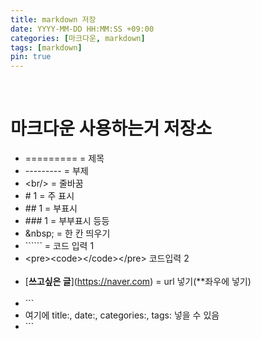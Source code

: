 ```yaml
---
title: markdown 저장
date: YYYY-MM-DD HH:MM:SS +09:00
categories: [마크다운, markdown]
tags: [markdown]
pin: true
---
```

<br/>

# 마크다운 사용하는거 저장소

* \========= = 제목<br/>
* \--------- = 부제<br/>
* \<br/> = 줄바꿈<br/>
* \# 1 = 주 표시<br/>
* \## 1 = 부표시<br/>
* \### 1 = 부부표시 등등<br/>
* \&nbsp; = 한 칸 띄우기<br/>
* \`````` = 코드 입력 1<bsr/>
* \<pre>\<code>\</code>\</pre> 코드입력 2<br/><br/>
* \[**쓰고싶은 글**](https://naver.com) = url 넣기(**좌우에 넣기)<br/><br/>
* \```
* 여기에 title:, date:, categories:, tags: 넣을 수 있음
* \```